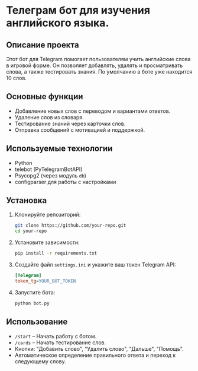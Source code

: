 # Телеграм бот для изучения английского языка.

## Описание проекта
Этот бот для Telegram помогает пользователям учить английские слова в игровой форме. Он позволяет добавлять, удалять и просматривать слова, а также тестировать знания.
По умолчанию в боте уже находится 10 слов.

## Основные функции
- Добавление новых слов с переводом и вариантами ответов.
- Удаление слов из словаря.
- Тестирование знаний через карточки слов.
- Отправка сообщений с мотивацией и поддержкой.

## Используемые технологии
- Python
- telebot (PyTelegramBotAPI)
- Psycopg2 (через модуль `db`)
- configparser для работы с настройками

## Установка
1. Клонируйте репозиторий:
    ```bash
    git clone https://github.com/your-repo.git
    cd your-repo
    ```
2. Установите зависимости:
    ```bash
    pip install -r requirements.txt
    ```
3. Создайте файл `settings.ini` и укажите ваш токен Telegram API:
    ```ini
    [Telegram]
    token_tg=YOUR_BOT_TOKEN
    ```
4. Запустите бота:
    ```bash
    python bot.py
    ```

## Использование
- `/start` – Начать работу с ботом.
- `/cards` – Начать тестирование слов.
- Кнопки: "Добавить слово", "Удалить слово", "Дальше", "Помощь".
- Автоматическое определение правильного ответа и переход к следующему слову.